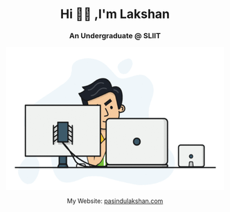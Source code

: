 <h1 align="center">Hi 🙋‍♂️ ,I'm Lakshan</h1>
<!--<h3 align="center">💻An Passionate Junior Trainee Software Developer based on Sri Lanka</h3>-->

<h3 align="center">An Undergraduate @ SLIIT</h3>

<p align="center">
  <img width="540" height="330" src="https://github.com/pasindulakshan/pasindulakshan/blob/main/dev.gif">
</p>

<p align="center">
  My Website: <a href="https://pasindulakshan.com" target="_blank">pasindulakshan.com</a>
</p>
